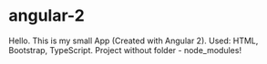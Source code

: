 # angular-2
Hello.
This is my small App (Created with Angular 2).
Used: HTML, Bootstrap, TypeScript.
Project without folder - node_modules!
